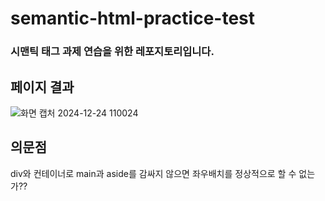 # semantic-html-practice-test

<h3>시맨틱 태그 과제 연습을 위한 레포지토리입니다.</h3>

## 페이지 결과

![화면 캡처 2024-12-24 110024](https://github.com/user-attachments/assets/2094b021-7cf6-4945-9459-325bd94cd605)

## 의문점
div와 컨테이너로 main과 aside를 감싸지 않으면 좌우배치를 정상적으로 할 수 없는가??
